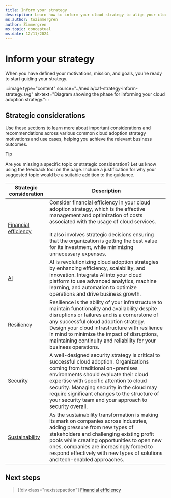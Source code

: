 ```yaml
---
title: Inform your strategy
description: Learn how to inform your cloud strategy to align your cloud adoption efforts with your business goals.
ms.author: tozimmergren
author: Zimmergren
ms.topic: conceptual
ms.date: 12/11/2024
---
```


# Inform your strategy

When you have defined your motivations, mission, and goals, you're ready to start guiding your strategy.

:::image type="content" source="../media/caf-strategy-inform-strategy.svg" alt-text="Diagram showing the phase for informing your cloud adoption strategy.":::

## Strategic considerations

Use these sections to learn more about important considerations and recommendations across various common cloud adoption strategy motivations and use cases, helping you achieve the relevant business outcomes.

> [!TIP]
> Are you missing a specific topic or strategic consideration? Let us know using the feedback tool on the page. Include a justification for why your suggested topic would be a suitable addition to the guidance.

| Strategic consideration | Description |
| --- | --- |
| [Financial efficiency](./financial-efficiency.md) | Consider financial efficiency in your cloud adoption strategy, which is the effective management and optimization of costs associated with the usage of cloud services.<br><br> It also involves strategic decisions ensuring that the organization is getting the best value for its investment, while minimizing unnecessary expenses. |
| [AI](./ai.md) | AI is revolutionizing cloud adoption strategies by enhancing efficiency, scalability, and innovation. Integrate AI into your cloud platform to use advanced analytics, machine learning, and automation to optimize operations and drive business growth. |
| [Resiliency](./resiliency.md) | Resilience is the ability of your infrastructure to maintain functionality and availability despite disruptions or failures and is a cornerstone of any successful cloud adoption strategy. Design your cloud infrastructure with resilience in mind to minimize the impact of disruptions, maintaining continuity and reliability for your business operations. |
| [Security](./security.md) | A well-designed security strategy is critical to successful cloud adoption. Organizations coming from traditional on-premises environments should evaluate their cloud expertise with specific attention to cloud security. Managing security in the cloud may require significant changes to the structure of your security team and your approach to security overall. |
| [Sustainability](./sustainability.md) | As the sustainability transformation is making its mark on companies across industries, adding pressure from new types of stakeholders and challenging existing profit pools while creating opportunities to open new ones, companies are increasingly forced to respond effectively with new types of solutions and tech-enabled approaches. |

## Next steps

> [!div class="nextstepaction"]
> [Financial efficiency](financial-efficiency.md)